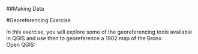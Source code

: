 ##Making Data

#Georeferencing Exercise

In this exercise, you will explore some of the georeferencing tools available in QGIS and use then to georeference a 1902 map of the Bronx.   
Open QGIS:

